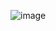 ![image](https://github.com/blockzeek/rust-fast-intro-practice/assets/100653223/a3441727-3cfc-4afc-ac6e-649bccca2e04)
